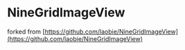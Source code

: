 # NineGridImageView

forked from [https://github.com/laobie/NineGridImageView](https://github.com/laobie/NineGridImageView)